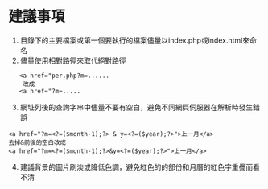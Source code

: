 # 建議事項

1. 目錄下的主要檔案或第一個要執行的檔案儘量以index.php或index.html來命名
2. 儘量使用相對路徑來取代絕對路徑
```
   <a href="per.php?m=......
    改成
   <a href="?m=.....
```
3. 網址列後的查詢字串中儘量不要有空白，避免不同網頁伺服器在解析時發生錯誤
```
<a href="?m=<?=($month-1);?> & y=<?=($year);?>">上一月</a>
去掉&前後的空白改成
<a href="?m=<?=($month-1);?>&y=<?=($year);?>">上一月</a>
```
4. 建議背景的圖片刷淡或降低色調，避免紅色的的部份和月曆的紅色字重疊而看不清
